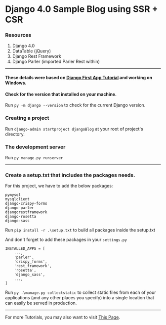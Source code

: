 # Django 4.0 Sample Blog using SSR + CSR

### Resources
1. Django 4.0
2. DataTable (jQuery)
3. Django Rest Framework
4. Django Parler (imported Parler Rest within)

----
#### These details were based on [Django First App Tutorial](https://docs.djangoproject.com/en/4.0/intro/tutorial01/) and working on Windows.
#### Check for the version that installed on your machine.
Run `py -m django --version` to check for the current Django version.
### Creating a project
Run `django-admin startproject djangoBlog` at your root of project's directory.
### The development server
Run `py manage.py runserver`

---

### Create a setup.txt that includes the packages needs.

For this project, we have to add the below packages:
```text
pymysql
mysqlclient
django-crispy-forms
django-parler
djangorestframework
django-rosetta
django-sass
```
Run `pip install -r .\setup.txt` to build all packages inside the setup.txt

And don't forget to add these packages in your `settings.py`

```pycon
INSTALLED_APPS = [
    ...,
    'parler',
    'crispy_forms',
    'rest_framework',
    'rosetta',
    'django_sass',
    ...,
]
```

Run `py .\manage.py collectstatic` to collect static files from each of your applications (and any other places you specify) into a single location that can easily be served in production.

---
For more Tutorials, you may also want to visit [This Page](https://github.com/fecoderchinh/django-blog/blob/master/docs/index.md).